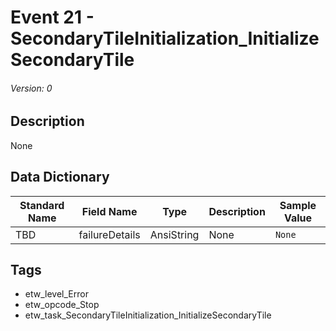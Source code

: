 # Event 21 - SecondaryTileInitialization_InitializeSecondaryTile
###### Version: 0

## Description
None

## Data Dictionary
|Standard Name|Field Name|Type|Description|Sample Value|
|---|---|---|---|---|
|TBD|failureDetails|AnsiString|None|`None`|

## Tags
* etw_level_Error
* etw_opcode_Stop
* etw_task_SecondaryTileInitialization_InitializeSecondaryTile